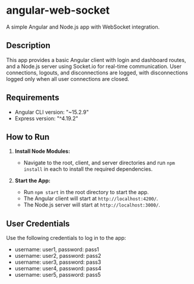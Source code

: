 # angular-web-socket

A simple Angular and Node.js app with WebSocket integration.

## Description

This app provides a basic Angular client with login and dashboard routes, and a Node.js server using Socket.io for real-time communication. User connections, logouts, and disconnections are logged, with disconnections logged only when all user connections are closed.

## Requirements

- Angular CLI version: "~15.2.9"
- Express version: "^4.19.2"

## How to Run

1. **Install Node Modules:** 
   - Navigate to the root, client, and server directories and run `npm install` in each to install the required dependencies.

2. **Start the App:**
   - Run `npm start` in the root directory to start the app.
   - The Angular client will start at `http://localhost:4200/`.
   - The Node.js server will start at `http://localhost:3000/`.

## User Credentials

Use the following credentials to log in to the app:

- username: user1, password: pass1
- username: user2, password: pass2
- username: user3, password: pass3
- username: user4, password: pass4
- username: user5, password: pass5


